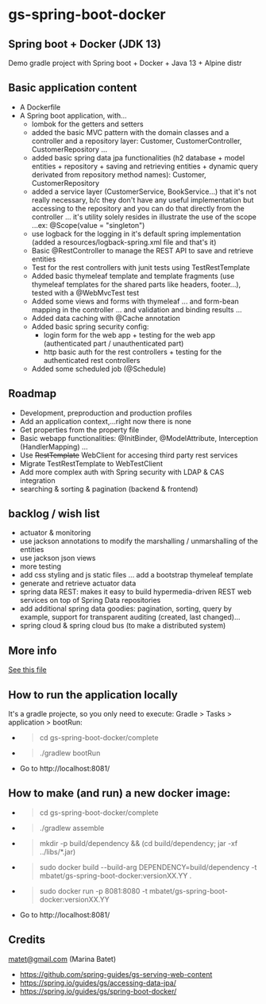 # gs-spring-boot-docker

## Spring boot + Docker (JDK 13)

Demo gradle project with Spring boot + Docker + Java 13 + Alpine distr

## Basic application content

* A Dockerfile
* A Spring boot application, with...
	* lombok for the getters and setters
	* added the basic MVC pattern with the domain classes and a controller and a repository layer: Customer, CustomerController, CustomerRepository ...
	* added basic spring data jpa functionalities  (h2 database + model entities + repository + saving and retrieving entities + dynamic query derivated from repository method names): Customer, CustomerRepository
	* added a service layer (CustomerService, BookService...) that it's not really necessary, b/c they don't have any useful implementation but accessing to the repository and you can do that directly from the controller ... it's utility solely resides in illustrate the use of the scope ...ex: @Scope(value = "singleton")	
	* use logback for the logging in it's default spring implementation (added a resources/logback-spring.xml file and that's it)
	* Basic @RestController to manage the REST API to save and retrieve entities
	* Test for the rest controllers with junit tests using TestRestTemplate
	* Added basic thymeleaf template and template fragments (use thymeleaf templates for the shared parts like headers, footer...), tested with a @WebMvcTest test
	* Added some views and forms with thymeleaf ... and form-bean mapping in the controller ... and validation and binding results ...
	* Added data caching with @Cache annotation
	* Added basic spring security config: 
		* login form for the web app + testing for the web app (authenticated part / unauthenticated part)
		* http basic auth for the rest controllers + testing for the authenticated rest controllers
	* Added some scheduled job (@Schedule)


## Roadmap

* Development, preproduction and production  profiles
* Add an application context,...right now there is none
* Get properties from the property file
* Basic webapp functionalities: @InitBinder, @ModelAttribute, Interception (HandlerMapping) ...
* Use ~~RestTemplate~~ WebClient for accesing third party rest services
* Migrate TestRestTemplate to WebTestClient 
* Add more complex auth with Spring security with LDAP & CAS integration
* searching & sorting & pagination (backend & frontend)

## backlog / wish list

* actuator & monitoring
* use jackson annotations to modify the marshalling / unmarshalling of the entities
* use jackson json views
* more testing
* add css styling and js static files ... add a bootstrap thymeleaf template
* generate and retrieve actuator data
* spring data REST: makes it easy to build hypermedia-driven REST web services on top of Spring Data repositories
* add additional spring data goodies: pagination, sorting, query by example, support for transparent auditing (created, last changed)...
* spring cloud & spring cloud bus (to make a distributed system)
<!--
* [file explorer to see the project structure and the file contents] 
-->
## More info

[See this file](Docker%20+%20Spring.pdf)

## How to run the application locally

It's a gradle projecte, so you only need to execute: Gradle > Tasks > application > bootRun:

* > cd gs-spring-boot-docker/complete
* >./gradlew bootRun
* Go to http://localhost:8081/

## How to make (and run) a new docker image:

* > cd gs-spring-boot-docker/complete
* > ./gradlew assemble
* > mkdir -p build/dependency && (cd build/dependency; jar -xf ../libs/*.jar)
* > sudo docker build --build-arg DEPENDENCY=build/dependency -t mbatet/gs-spring-boot-docker:versionXX.YY .
* > sudo docker run -p 8081:8080 -t mbatet/gs-spring-boot-docker:versionXX.YY
* Go to http://localhost:8081/


## Credits

matet@gmail.com (Marina Batet)

* https://github.com/spring-guides/gs-serving-web-content
* https://spring.io/guides/gs/accessing-data-jpa/
* https://spring.io/guides/gs/spring-boot-docker/


